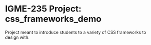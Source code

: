 # IGME-235 Project: css_frameworks_demo
Project meant to introduce students to a variety of CSS frameworks to design with. 
